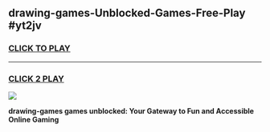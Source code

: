 
## drawing-games-Unblocked-Games-Free-Play #yt2jv
<h3>
<a href="https://us.freeplayer.one?title=drawing-games&ref=9M">CLICK TO PLAY</a></h3>
<hr>

<h3>
<a href="https://us.freeplayer.one?title=drawing-games&ref=9M">CLICK 2 PLAY</a>
  
</h3>

<a href="https://us.freeplayer.one?title=drawing-games&ref=9M"><img src="https://clearcache.store/games.png"></a>


**drawing-games games unblocked: Your Gateway to Fun and Accessible Online Gaming**

